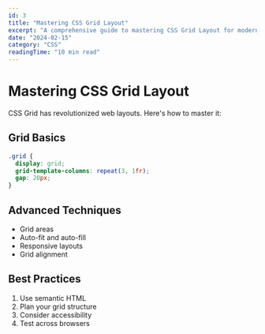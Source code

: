 ```yaml
---
id: 3
title: "Mastering CSS Grid Layout"
excerpt: "A comprehensive guide to mastering CSS Grid Layout for modern web development."
date: "2024-02-15"
category: "CSS"
readingTime: "10 min read"
---
```


# Mastering CSS Grid Layout

CSS Grid has revolutionized web layouts. Here's how to master it:

## Grid Basics

```css
.grid {
  display: grid;
  grid-template-columns: repeat(3, 1fr);
  gap: 20px;
}
```

## Advanced Techniques

- Grid areas
- Auto-fit and auto-fill
- Responsive layouts
- Grid alignment

## Best Practices

1. Use semantic HTML
2. Plan your grid structure
3. Consider accessibility
4. Test across browsers